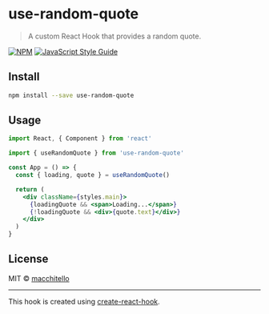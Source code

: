 # use-random-quote

> A custom React Hook that provides a random quote.

[![NPM](https://img.shields.io/npm/v/use-random-quote.svg)](https://www.npmjs.com/package/use-random-quote) [![JavaScript Style Guide](https://img.shields.io/badge/code_style-standard-brightgreen.svg)](https://standardjs.com)

## Install

```bash
npm install --save use-random-quote
```

## Usage

```jsx
import React, { Component } from 'react'

import { useRandomQuote } from 'use-random-quote'

const App = () => {
  const { loading, quote } = useRandomQuote()

  return (
    <div className={styles.main}>
      {loadingQuote && <span>Loading...</span>}
      {!loadingQuote && <div>{quote.text}</div>}
    </div>
  )
}
```

## License

MIT © [macchitello](https://github.com/macchitello)

---

This hook is created using [create-react-hook](https://github.com/hermanya/create-react-hook).
